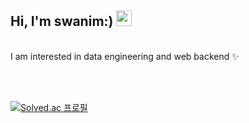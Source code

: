 <!--- 👋 Hi, I’m @swanim
- 👀 I’m interested in ...
- 🌱 I’m currently learning ...
- 💞️ I’m looking to collaborate on ...
- 📫 How to reach me ...
-->
<!---
swanim/swanim is a ✨ special ✨ repository because its `README.md` (this file) appears on your GitHub profile.
You can click the Preview link to take a look at your changes.
--->
<!--![header](https://capsule-render.vercel.app/api?type=wave&color=auto&height=300&section=header&text=hello%20everyone&fontSize=90)
-->

<h2> Hi, I'm swanim:) <img src="https://media.giphy.com/media/hvRJCLFzcasrR4ia7z/giphy.gif" width="25px"> </h2>

<br/>
I am interested in data engineering and web backend ✨


<br><br>

[![Solved.ac
프로필](http://mazassumnida.wtf/api/mini/generate_badge?boj=nation)](https://solved.ac/nation)
